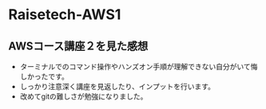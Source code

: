 # Raisetech-AWS1
## AWSコース講座２を見た感想

* ターミナルでのコマンド操作やハンズオン手順が理解できない自分がいて悔しかったです。
* しっかり注意深く講座を見返したり、インプットを行います。
* 改めてgitの難しさが勉強になりました。

